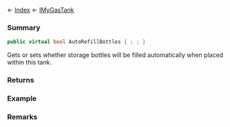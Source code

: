 ← [Index](Api-Index) ← [IMyGasTank](Sandbox.ModAPI.Ingame.IMyGasTank)

### Summary

```csharp
public virtual bool AutoRefillBottles { ; ; }
```

Gets or sets whether storage bottles will be filled automatically when placed within this tank.

### Returns

### Example

### Remarks

